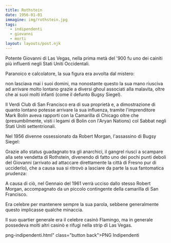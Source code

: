 ```yaml
---
title: Rothstein
date: 1956-01-01
immagine: img/rothstein.jpg
tags:
  - indipendenti
  - giovanni
  - morti
layout: layouts/post.njk
---
```

Potente Giovanni di Las Vegas, nella prima metà del '900 fu uno dei cainiti più influenti negli Stati Uniti Occidentali.

Paranoico e calcolatore, la sua figura era avvolta dal mistero:

non lasciava mai i suoi domini, ma nonostante questo la sua mano riusciva ad arrivare molto lontano grazie a diversi ghoul associati alla malavita, oltre che ai suoi molti infanti (come il defunto Bugsy Siegel).

Il Verdi Club di San Francisco era di sua proprietà e, a dimostrazione di quanto lontano potesse arrivare la sua influenza, tramite l'imprenditore Mark Bolin aveva rapporti con la Camarilla di Chicago oltre che (presumbilmente, visti i legami di Bolin con l'Aryan Nations) col Sabbat negli Stati Uniti settentrionali.

Nel 1956 divenne ossessionato da Robert Morgan, l'assassino di Bugsy Siegel:

Grazie allo status guadagnato tra gli anarchici, il gangrel riuscì a scampare alla sete vendetta di Rothstein, divenendo di fatto uno dei pochi punti deboli del Giovanni (arrivato ad attaccare direttamente la città di Fresno pur di ucciderlo), che a causa sua si ritrovò a lasciare da parte la sua fantomatica prudenza:

A causa di ciò, nel Gennaio del 1961 verrà ucciso dallo stesso Robert Morgan, accompagnato da un piccolo contingente della camarilla di San Francisco. 

Era celebre per mantenere sempre la sua parola, sebbene generalmente questo implicasse qualche minaccia.

Il suo quartier generale era il celebre casinò Flamingo, ma in generale possedeva molti altri casinò e rifugi nella strip di Las Vegas.

png-indipendenti.html" class="button back">PNG Indipendenti</a>